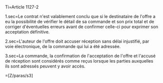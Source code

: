 Ti=Article 1127-2

1.sec=Le contrat n'est valablement conclu que si le destinataire de l'offre a eu la possibilité de vérifier le détail de sa commande et son prix total et de corriger d'éventuelles erreurs avant de confirmer celle-ci pour exprimer son acceptation définitive.

2.sec=L'auteur de l'offre doit accuser réception sans délai injustifié, par voie électronique, de la commande qui lui a été adressée.

3.sec=La commande, la confirmation de l'acceptation de l'offre et l'accusé de réception sont considérés comme reçus lorsque les parties auxquelles ils sont adressés peuvent y avoir accès.

=[Z/paras/s3]